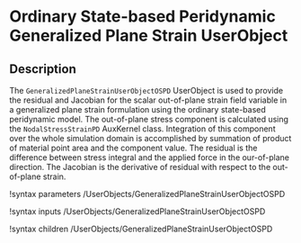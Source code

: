 # Ordinary State-based Peridynamic Generalized Plane Strain UserObject

## Description

The `GeneralizedPlaneStrainUserObjectOSPD` UserObject is used to provide the residual and Jacobian for the scalar out-of-plane strain field variable in a generalized plane strain formulation using the ordinary state-based peridynamic model. The out-of-plane stress component is calculated using the `NodalStressStrainPD` AuxKernel class. Integration of this component over the whole simulation domain is accomplished by summation of product of material point area and the component value. The residual is the difference between stress integral and the applied force in the our-of-plane direction. The Jacobian is the derivative of residual with respect to the out-of-plane strain.

!syntax parameters /UserObjects/GeneralizedPlaneStrainUserObjectOSPD

!syntax inputs /UserObjects/GeneralizedPlaneStrainUserObjectOSPD

!syntax children /UserObjects/GeneralizedPlaneStrainUserObjectOSPD
